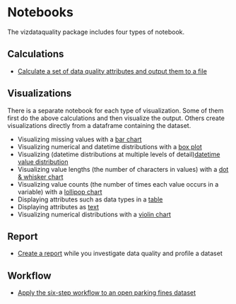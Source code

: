 # Notebooks
The vizdataquality package includes four types of notebook.

## Calculations
- [Calculate a set of data quality attributes and output them to a file](https://github.com/royruddle/vizdataquality/blob/main/notebooks/Simple%20example.ipynb)

## Visualizations
There is a separate notebook for each type of visualization.
Some of them first do the above calculations and then visualize the output.
Others create visualizations directly from a dataframe containing the dataset.
- Visualizing missing values with a [bar chart](https://github.com/royruddle/vizdataquality/blob/deps/notebooks/Bar%20chart%20(missing%20values).ipynb)
- Visualizing numerical and datetime distributions with a [box plot](https://github.com/royruddle/vizdataquality/blob/deps/notebooks/Box%20plot%20(numeric%2C%20date%20%26%20time).ipynb)
- Visualizing (datetime distributions at multiple levels of detail)[datetime value distribution](https://github.com/royruddle/vizdataquality/blob/main/notebooks/Datetime%20value%20distribution.ipynb)
- Visualizing value lengths (the number of characters in values) with a [dot & whisker chart](https://github.com/royruddle/vizdataquality/blob/deps/notebooks/Dot%20%26%20whisker%20(value%20lengths).ipynb)
- Visualizing value counts (the number of times each value occurs in a variable) with a [lollipop chart](https://github.com/royruddle/vizdataquality/blob/deps/notebooks/Lollipop%20(value%20counts).ipynb)
- Displaying attributes such as data types in a [table](https://github.com/royruddle/vizdataquality/blob/deps/notebooks/Table%20(data%20type%2C%20example%20value).ipynb)
- Displaying attributes as [text](https://github.com/royruddle/vizdataquality/blob/deps/notebooks/Text%20(data%20type).ipynb)
- Visualizing numerical distributions with a [violin chart](https://github.com/royruddle/vizdataquality/blob/deps/notebooks/Violin%20(value%20distribution).ipynb)

## Report
- [Create a report](https://github.com/royruddle/vizdataquality/blob/main/notebooks/Report.ipynb) while you investigate data quality and profile a dataset

## Workflow
- [Apply the six-step workflow to an open parking fines dataset](https://github.com/royruddle/vizdataquality/blob/main/notebooks/Workflow%20(parking%20fines).ipynb)
